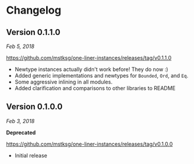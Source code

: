 Changelog
=========

Version 0.1.1.0
---------------

*Feb 5, 2018*

<https://github.com/mstksg/one-liner-instances/releases/tag/v0.1.1.0>

*   Newtype instances actually didn't work before!  They do now :)
*   Added generic implementations and newtypes for `Bounded`, `Ord`, and `Eq`.
*   Some aggressive inlining in all modules.
*   Added clarification and comparisons to other libraries to README

Version 0.1.0.0
---------------

*Feb 3, 2018*

**Deprecated**

<https://github.com/mstksg/one-liner-instances/releases/tag/v0.1.0.0>

*   Initial release

